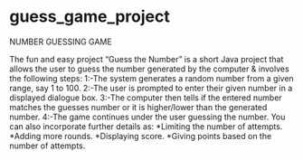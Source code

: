 # guess_game_project
NUMBER GUESSING GAME

The fun and easy project “Guess the Number” is a short Java project that allows the user to guess the number generated by the computer & involves the following steps:
1:-The system generates a random number from a given range, say 1 to 100.
2:-The user is prompted to enter their given number in a displayed dialogue box.
3:-The computer then tells if the entered number matches the guesses number or it is higher/lower than the generated number.
4:-The game continues under the user guessing the number.
You can also incorporate further details as:
*Limiting the number of attempts.
*Adding more rounds.
*Displaying score.
*Giving points based on the number of attempts.
